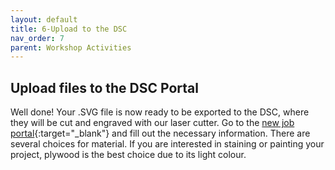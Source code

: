 ```yaml
---
layout: default
title: 6-Upload to the DSC
nav_order: 7
parent: Workshop Activities
---
```

## Upload files to the DSC Portal 
Well done! Your .SVG file is now ready to be exported to the DSC, where they will be cut and engraved with our laser cutter. Go to the [new job portal](https://webapp.library.uvic.ca/3dprint/customer-new-job.php){:target="_blank"} and fill out the necessary information. There are several choices for material. If you are interested in staining or painting your project, plywood is the best choice due to its light colour.<br>
